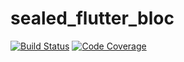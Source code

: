 # sealed_flutter_bloc

[![Build Status](https://circleci.com/gh/felangel/sealed_flutter_bloc.svg?style=shield)](https://circleci.com/gh/felangel/sealed_flutter_bloc)
[![Code Coverage](https://codecov.io/gh/felangel/sealed_flutter_bloc/branch/master/graph/badge.svg)](https://codecov.io/gh/felangel/sealed_flutter_bloc)
